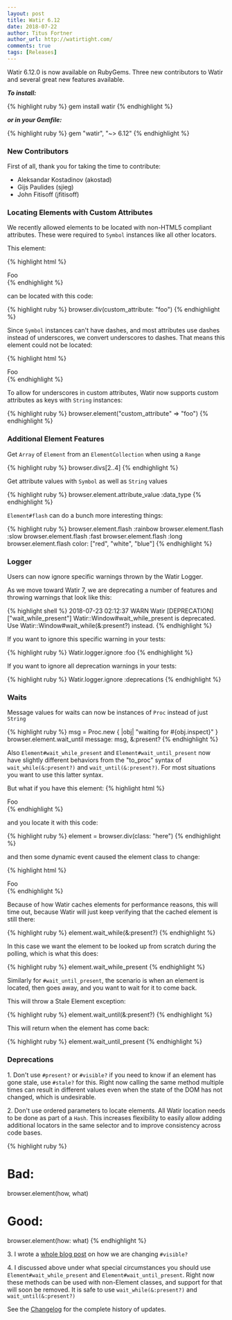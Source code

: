 ```yaml
---
layout: post
title: Watir 6.12
date: 2018-07-22
author: Titus Fortner
author_url: http://watirtight.com/
comments: true
tags: [Releases]
---
```


Watir 6.12.0 is now available on RubyGems. Three new contributors to Watir and several great new features available.
<!--more-->

***To install:***

{% highlight ruby %}
gem install watir
{% endhighlight %}

***or in your Gemfile:*** 

{% highlight ruby %}
gem "watir", "~> 6.12"
{% endhighlight %}
<p></p>

### New Contributors

First of all, thank you for taking the time to contribute:
* Aleksandar Kostadinov (akostad)
* Gijs Paulides (sjieg)
* John Fitisoff (jfitisoff)
<p></p>

### Locating Elements with Custom Attributes

We recently allowed elements to be located with non-HTML5 compliant attributes.
These were required to `Symbol` instances like all other locators.

This element:

{% highlight html %}
<div custom-attribute="foo">Foo</div>
{% endhighlight %}

can be located with this code:

{% highlight ruby %}
browser.div(custom_attribute: "foo")
{% endhighlight %}

Since `Symbol` instances can't have dashes, and most attributes use dashes instead 
of underscores, we convert underscores to dashes. That means this element could
not be located:

{% highlight html %}
<div custom_attribute="foo">Foo</div>
{% endhighlight %}

To allow for underscores in custom attributes, Watir now supports 
custom attributes as keys with `String` instances:

{% highlight ruby %}
browser.element("custom_attribute" => "foo")
{% endhighlight %}

<p></p>

### Additional Element Features

Get `Array` of `Element` from an `ElementCollection` when using a `Range`

{% highlight ruby %}
browser.divs[2..4] 
{% endhighlight %}

Get attribute values with `Symbol` as well as `String` values

{% highlight ruby %}
browser.element.attribute_value :data_type
{% endhighlight %}

`Element#flash` can do a bunch more interesting things:

{% highlight ruby %}
browser.element.flash :rainbow
browser.element.flash :slow
browser.element.flash :fast
browser.element.flash :long
browser.element.flash color: ["red", "white", "blue"]
{% endhighlight %}

<p></p>

### Logger

Users can now ignore specific warnings thrown by the Watir Logger.

As we move toward Watir 7, we are deprecating a number of features
and throwing warnings that look like this:

{% highlight shell %}
2018-07-23 02:12:37 WARN Watir [DEPRECATION] ["wait_while_present"] Watir::Window#wait_while_present is deprecated. Use Watir::Window#wait_while(&:present?) instead.
{% endhighlight %}

If you want to ignore this specific warning in your tests:

{% highlight ruby %}
Watir.logger.ignore :foo
{% endhighlight %}

If you want to ignore all deprecation warnings in your tests:

{% highlight ruby %}
Watir.logger.ignore :deprecations
{% endhighlight %}

<p></p>

### Waits

Message values for waits can now be instances of `Proc` instead of just `String`

{% highlight ruby %}
msg = Proc.new { |obj| "waiting for #{obj.inspect}" }
browser.element.wait_until message: msg, &:present?
{% endhighlight %}

Also `Element#wait_while_present` and `Element#wait_until_present` now have
slightly different behaviors from the "to_proc" syntax of `wait_while(&:present?)` and `wait_until(&:present?)`.
For most situations you want to use this latter syntax. 

But what if you have this element:
{% highlight html %}
<div class="here">Foo</div>
{% endhighlight %}

and you locate it with this code:

{% highlight ruby %}
element = browser.div(class: "here")
{% endhighlight %}

and then some dynamic event caused the element class to change:

{% highlight html %}
<div class="not-here">Foo</div>
{% endhighlight %}

Because of how Watir caches elements for performance reasons, this will time out,
because Watir will just keep verifying that the cached element is still there:

{% highlight ruby %}
element.wait_while(&:present?)
{% endhighlight %}

In this case we want the element to be looked up from scratch during the polling, 
which is what this does:

{% highlight ruby %}
element.wait_while_present
{% endhighlight %}

Similarly for `#wait_until_present`, the scenario is when an element is located, then goes away,
and you want to wait for it to come back.

This will throw a Stale Element exception:

{% highlight ruby %}
element.wait_until(&:present?)
{% endhighlight %}

This will return when the element has come back:

{% highlight ruby %}
element.wait_until_present
{% endhighlight %}

<p></p>

### Deprecations

1\.  Don't use `#present?` or `#visible?` if you need to know if an element has gone stale, use
`#stale?` for this. Right now calling the same method multiple times can result in different
values even when the state of the DOM has not changed, which is undesirable.

2\.  Don't use ordered parameters to locate elements.
All Watir location needs to be done as part of a `Hash`. This increases flexibility
to easily allow adding additional locators in the same selector and to improve
consistency across code bases.


{% highlight ruby %}
# Bad:
browser.element(how, what)

# Good:
browser.element(how: what)
{% endhighlight %}

3\.  I wrote a [whole blog post](http://watir.com/element-existentialism/) on how we are changing `#visible?`

4\.  I discussed above under what special circumstances you should use
 `Element#wait_while_present` and `Element#wait_until_present`. Right now these methods
 can be used with non-Element classes, and support for that will soon be removed. It is safe to use
 `wait_while(&:present?)` and `wait_until(&:present?)`
 

See the [Changelog](https://github.com/watir/watir/blob/master/CHANGES.md) 
for the complete history of updates.